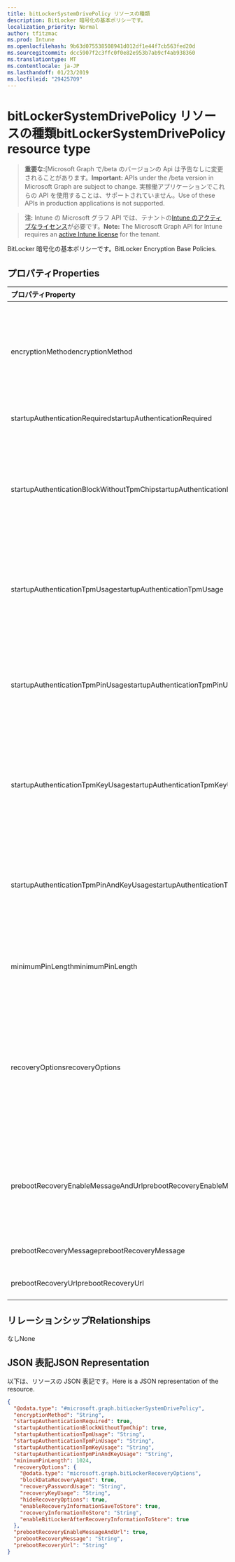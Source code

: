 ```yaml
---
title: bitLockerSystemDrivePolicy リソースの種類
description: BitLocker 暗号化の基本ポリシーです。
localization_priority: Normal
author: tfitzmac
ms.prod: Intune
ms.openlocfilehash: 9b63d075538508941d012df1e44f7cb563fed20d
ms.sourcegitcommit: dcc5907f2c3ffc0f0e82e953b7ab9cf4ab938360
ms.translationtype: MT
ms.contentlocale: ja-JP
ms.lasthandoff: 01/23/2019
ms.locfileid: "29425709"
---
```

# <a name="bitlockersystemdrivepolicy-resource-type"></a><span data-ttu-id="889e9-103">bitLockerSystemDrivePolicy リソースの種類</span><span class="sxs-lookup"><span data-stu-id="889e9-103">bitLockerSystemDrivePolicy resource type</span></span>

> <span data-ttu-id="889e9-104">**重要な:**[Microsoft Graph で/beta のバージョンの Api は予告なしに変更されることがあります。</span><span class="sxs-lookup"><span data-stu-id="889e9-104">**Important:** APIs under the /beta version in Microsoft Graph are subject to change.</span></span> <span data-ttu-id="889e9-105">実稼働アプリケーションでこれらの API を使用することは、サポートされていません。</span><span class="sxs-lookup"><span data-stu-id="889e9-105">Use of these APIs in production applications is not supported.</span></span>

> <span data-ttu-id="889e9-106">**注:** Intune の Microsoft グラフ API では、テナントの[Intune のアクティブなライセンス](https://go.microsoft.com/fwlink/?linkid=839381)が必要です。</span><span class="sxs-lookup"><span data-stu-id="889e9-106">**Note:** The Microsoft Graph API for Intune requires an [active Intune license](https://go.microsoft.com/fwlink/?linkid=839381) for the tenant.</span></span>

<span data-ttu-id="889e9-107">BitLocker 暗号化の基本ポリシーです。</span><span class="sxs-lookup"><span data-stu-id="889e9-107">BitLocker Encryption Base Policies.</span></span>

## <a name="properties"></a><span data-ttu-id="889e9-108">プロパティ</span><span class="sxs-lookup"><span data-stu-id="889e9-108">Properties</span></span>
|<span data-ttu-id="889e9-109">プロパティ</span><span class="sxs-lookup"><span data-stu-id="889e9-109">Property</span></span>|<span data-ttu-id="889e9-110">型</span><span class="sxs-lookup"><span data-stu-id="889e9-110">Type</span></span>|<span data-ttu-id="889e9-111">説明</span><span class="sxs-lookup"><span data-stu-id="889e9-111">Description</span></span>|
|:---|:---|:---|
|<span data-ttu-id="889e9-112">encryptionMethod</span><span class="sxs-lookup"><span data-stu-id="889e9-112">encryptionMethod</span></span>|[<span data-ttu-id="889e9-113">bitLockerEncryptionMethod</span><span class="sxs-lookup"><span data-stu-id="889e9-113">bitLockerEncryptionMethod</span></span>](../resources/intune-deviceconfig-bitlockerencryptionmethod.md)|<span data-ttu-id="889e9-114">オペレーティング システム ドライブの暗号化方法を選択します。</span><span class="sxs-lookup"><span data-stu-id="889e9-114">Select the encryption method for operating system drives.</span></span> <span data-ttu-id="889e9-115">可能な値は、`aesCbc128`、`aesCbc256`、`xtsAes128`、`xtsAes256` です。</span><span class="sxs-lookup"><span data-stu-id="889e9-115">Possible values are: `aesCbc128`, `aesCbc256`, `xtsAes128`, `xtsAes256`.</span></span>|
|<span data-ttu-id="889e9-116">startupAuthenticationRequired</span><span class="sxs-lookup"><span data-stu-id="889e9-116">startupAuthenticationRequired</span></span>|<span data-ttu-id="889e9-117">Boolean</span><span class="sxs-lookup"><span data-stu-id="889e9-117">Boolean</span></span>|<span data-ttu-id="889e9-118">起動時に追加の認証が必要です。</span><span class="sxs-lookup"><span data-stu-id="889e9-118">Require additional authentication at startup.</span></span>|
|<span data-ttu-id="889e9-119">startupAuthenticationBlockWithoutTpmChip</span><span class="sxs-lookup"><span data-stu-id="889e9-119">startupAuthenticationBlockWithoutTpmChip</span></span>|<span data-ttu-id="889e9-120">Boolean</span><span class="sxs-lookup"><span data-stu-id="889e9-120">Boolean</span></span>|<span data-ttu-id="889e9-121">なし (または USB フラッシュ ドライブにスタートアップ キーのパスワードが必要です)、互換性のある TPM は BitLocker を許可するかどうかを示します。</span><span class="sxs-lookup"><span data-stu-id="889e9-121">Indicates whether to allow BitLocker without a compatible TPM (requires a password or a startup key on a USB flash drive).</span></span>|
|<span data-ttu-id="889e9-122">startupAuthenticationTpmUsage</span><span class="sxs-lookup"><span data-stu-id="889e9-122">startupAuthenticationTpmUsage</span></span>|[<span data-ttu-id="889e9-123">configurationUsage</span><span class="sxs-lookup"><span data-stu-id="889e9-123">configurationUsage</span></span>](../resources/intune-deviceconfig-configurationusage.md)|<span data-ttu-id="889e9-124">TPM スタートアップを許可または必要と許可しないかどうかを示します。</span><span class="sxs-lookup"><span data-stu-id="889e9-124">Indicates if TPM startup is allowed/required/disallowed.</span></span> <span data-ttu-id="889e9-125">可能な値は、`blocked`、`required`、`allowed` です。</span><span class="sxs-lookup"><span data-stu-id="889e9-125">Possible values are: `blocked`, `required`, `allowed`.</span></span>|
|<span data-ttu-id="889e9-126">startupAuthenticationTpmPinUsage</span><span class="sxs-lookup"><span data-stu-id="889e9-126">startupAuthenticationTpmPinUsage</span></span>|[<span data-ttu-id="889e9-127">configurationUsage</span><span class="sxs-lookup"><span data-stu-id="889e9-127">configurationUsage</span></span>](../resources/intune-deviceconfig-configurationusage.md)|<span data-ttu-id="889e9-128">TPM スタートアップの暗証番号 (pin) を許可または必要と許可しないかどうかを示します。</span><span class="sxs-lookup"><span data-stu-id="889e9-128">Indicates if TPM startup pin is allowed/required/disallowed.</span></span> <span data-ttu-id="889e9-129">可能な値は、`blocked`、`required`、`allowed` です。</span><span class="sxs-lookup"><span data-stu-id="889e9-129">Possible values are: `blocked`, `required`, `allowed`.</span></span>|
|<span data-ttu-id="889e9-130">startupAuthenticationTpmKeyUsage</span><span class="sxs-lookup"><span data-stu-id="889e9-130">startupAuthenticationTpmKeyUsage</span></span>|[<span data-ttu-id="889e9-131">configurationUsage</span><span class="sxs-lookup"><span data-stu-id="889e9-131">configurationUsage</span></span>](../resources/intune-deviceconfig-configurationusage.md)|<span data-ttu-id="889e9-132">スタートアップ キーを TPM を許可または必要と許可しないかどうかを示します。</span><span class="sxs-lookup"><span data-stu-id="889e9-132">Indicates if TPM startup key is allowed/required/disallowed.</span></span> <span data-ttu-id="889e9-133">可能な値は、`blocked`、`required`、`allowed` です。</span><span class="sxs-lookup"><span data-stu-id="889e9-133">Possible values are: `blocked`, `required`, `allowed`.</span></span>|
|<span data-ttu-id="889e9-134">startupAuthenticationTpmPinAndKeyUsage</span><span class="sxs-lookup"><span data-stu-id="889e9-134">startupAuthenticationTpmPinAndKeyUsage</span></span>|[<span data-ttu-id="889e9-135">configurationUsage</span><span class="sxs-lookup"><span data-stu-id="889e9-135">configurationUsage</span></span>](../resources/intune-deviceconfig-configurationusage.md)|<span data-ttu-id="889e9-136">TPM スタートアップに追加することを示しますキーとキーは、許可または必要と許可しません。</span><span class="sxs-lookup"><span data-stu-id="889e9-136">Indicates if TPM startup pin key and key are allowed/required/disallowed.</span></span> <span data-ttu-id="889e9-137">可能な値は、`blocked`、`required`、`allowed` です。</span><span class="sxs-lookup"><span data-stu-id="889e9-137">Possible values are: `blocked`, `required`, `allowed`.</span></span>|
|<span data-ttu-id="889e9-138">minimumPinLength</span><span class="sxs-lookup"><span data-stu-id="889e9-138">minimumPinLength</span></span>|<span data-ttu-id="889e9-139">Int32</span><span class="sxs-lookup"><span data-stu-id="889e9-139">Int32</span></span>|<span data-ttu-id="889e9-140">スタートアップの暗証番号 (pin) の最小の長さを示します。</span><span class="sxs-lookup"><span data-stu-id="889e9-140">Indicates the minimum length of startup pin.</span></span> <span data-ttu-id="889e9-141">4 ~ 20 の有効な値</span><span class="sxs-lookup"><span data-stu-id="889e9-141">Valid values 4 to 20</span></span>|
|<span data-ttu-id="889e9-142">recoveryOptions</span><span class="sxs-lookup"><span data-stu-id="889e9-142">recoveryOptions</span></span>|[<span data-ttu-id="889e9-143">bitLockerRecoveryOptions</span><span class="sxs-lookup"><span data-stu-id="889e9-143">bitLockerRecoveryOptions</span></span>](../resources/intune-deviceconfig-bitlockerrecoveryoptions.md)|<span data-ttu-id="889e9-144">必要なスタートアップ キー情報がない場合、BitLocker で暗号化されたオペレーティング システム ドライブを回復することができます。</span><span class="sxs-lookup"><span data-stu-id="889e9-144">Allows to recover BitLocker encrypted operating system drives in the absence of the required startup key information.</span></span> <span data-ttu-id="889e9-145">BitLocker を有効にするときは、このポリシー設定が適用されます。</span><span class="sxs-lookup"><span data-stu-id="889e9-145">This policy setting is applied when you turn on BitLocker.</span></span>|
|<span data-ttu-id="889e9-146">prebootRecoveryEnableMessageAndUrl</span><span class="sxs-lookup"><span data-stu-id="889e9-146">prebootRecoveryEnableMessageAndUrl</span></span>|<span data-ttu-id="889e9-147">Boolean</span><span class="sxs-lookup"><span data-stu-id="889e9-147">Boolean</span></span>|<span data-ttu-id="889e9-148">ブート前の回復のメッセージと Url を有効にします。</span><span class="sxs-lookup"><span data-stu-id="889e9-148">Enable pre-boot recovery message and Url.</span></span> <span data-ttu-id="889e9-149">RequireStartupAuthentication が false の場合、この値は影響しません。</span><span class="sxs-lookup"><span data-stu-id="889e9-149">If requireStartupAuthentication is false, this value does not affect.</span></span>|
|<span data-ttu-id="889e9-150">prebootRecoveryMessage</span><span class="sxs-lookup"><span data-stu-id="889e9-150">prebootRecoveryMessage</span></span>|<span data-ttu-id="889e9-151">String</span><span class="sxs-lookup"><span data-stu-id="889e9-151">String</span></span>|<span data-ttu-id="889e9-152">回復のカスタム メッセージを定義します。</span><span class="sxs-lookup"><span data-stu-id="889e9-152">Defines a custom recovery message.</span></span>|
|<span data-ttu-id="889e9-153">prebootRecoveryUrl</span><span class="sxs-lookup"><span data-stu-id="889e9-153">prebootRecoveryUrl</span></span>|<span data-ttu-id="889e9-154">String</span><span class="sxs-lookup"><span data-stu-id="889e9-154">String</span></span>|<span data-ttu-id="889e9-155">回復のカスタム URL を定義します。</span><span class="sxs-lookup"><span data-stu-id="889e9-155">Defines a custom recovery URL.</span></span>|

## <a name="relationships"></a><span data-ttu-id="889e9-156">リレーションシップ</span><span class="sxs-lookup"><span data-stu-id="889e9-156">Relationships</span></span>
<span data-ttu-id="889e9-157">なし</span><span class="sxs-lookup"><span data-stu-id="889e9-157">None</span></span>

## <a name="json-representation"></a><span data-ttu-id="889e9-158">JSON 表記</span><span class="sxs-lookup"><span data-stu-id="889e9-158">JSON Representation</span></span>
<span data-ttu-id="889e9-159">以下は、リソースの JSON 表記です。</span><span class="sxs-lookup"><span data-stu-id="889e9-159">Here is a JSON representation of the resource.</span></span>
<!-- {
  "blockType": "resource",
  "@odata.type": "microsoft.graph.bitLockerSystemDrivePolicy"
}
-->
``` json
{
  "@odata.type": "#microsoft.graph.bitLockerSystemDrivePolicy",
  "encryptionMethod": "String",
  "startupAuthenticationRequired": true,
  "startupAuthenticationBlockWithoutTpmChip": true,
  "startupAuthenticationTpmUsage": "String",
  "startupAuthenticationTpmPinUsage": "String",
  "startupAuthenticationTpmKeyUsage": "String",
  "startupAuthenticationTpmPinAndKeyUsage": "String",
  "minimumPinLength": 1024,
  "recoveryOptions": {
    "@odata.type": "microsoft.graph.bitLockerRecoveryOptions",
    "blockDataRecoveryAgent": true,
    "recoveryPasswordUsage": "String",
    "recoveryKeyUsage": "String",
    "hideRecoveryOptions": true,
    "enableRecoveryInformationSaveToStore": true,
    "recoveryInformationToStore": "String",
    "enableBitLockerAfterRecoveryInformationToStore": true
  },
  "prebootRecoveryEnableMessageAndUrl": true,
  "prebootRecoveryMessage": "String",
  "prebootRecoveryUrl": "String"
}
```




